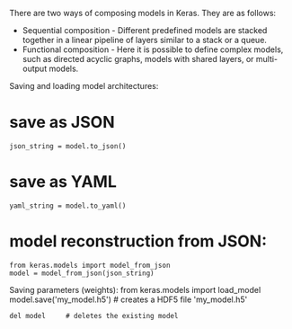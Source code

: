 There are two ways of composing models in Keras. They are as follows:
- Sequential composition - Different predefined models are stacked together in a linear pipeline of layers similar to a stack or a queue.
- Functional composition - Here it is possible to define complex models, such as directed acyclic graphs, models with shared layers, or multi-output models.

Saving and loading model architectures:
# save as JSON 
    json_string = model.to_json()
# save as YAML 
    yaml_string = model.to_yaml()
# model reconstruction from JSON: 
    from keras.models import model_from_json 
    model = model_from_json(json_string)
    
Saving parameters (weights):
    from keras.models import load_model 
    model.save('my_model.h5') # creates a HDF5 file 'my_model.h5' 
    
    del model     # deletes the existing model
